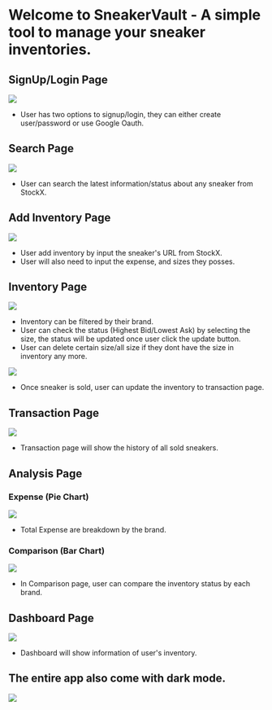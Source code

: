 # Welcome to SneakerVault - A simple tool to manage your sneaker inventories.

## SignUp/Login Page

<img src = "public/ReadMe/Auth.png">

- User has two options to signup/login, they can either create user/password or use Google Oauth.

## Search Page

<img src = "public/ReadMe/Search.png">

- User can search the latest information/status about any sneaker from StockX.

## Add Inventory Page

<img src = "public/ReadMe/Add.png">

- User add inventory by input the sneaker's URL from StockX.
- User will also need to input the expense, and sizes they posses.

## Inventory Page

<img src = "public/ReadMe/Inventory.png">

- Inventory can be filtered by their brand.
- User can check the status (Highest Bid/Lowest Ask) by selecting the size, the status will be updated once user click the update button.
- User can delete certain size/all size if they dont have the size in inventory any more.

<img src = "public/ReadMe/Sold.png">

- Once sneaker is sold, user can update the inventory to transaction page.

## Transaction Page

<img src = "public/ReadMe/Transaction.png">

- Transaction page will show the history of all sold sneakers.

## Analysis Page

### Expense (Pie Chart)

<img src = "public/ReadMe/Pie.png">

- Total Expense are breakdown by the brand.

### Comparison (Bar Chart)

<img src = "public/ReadMe/Bar.png">

- In Comparison page, user can compare the inventory status by each brand.

## Dashboard Page

<img src = "public/ReadMe/DashWhite.png">

- Dashboard will show information of user's inventory.

## The entire app also come with dark mode.

<img src = "public/ReadMe/DashDark.png">
